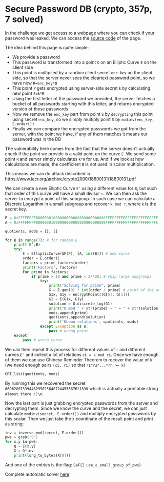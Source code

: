 # Secure Password DB (crypto, 357p, 7 solved)

In the challenge we get access to a webpage where you can check if your password was leaked.
We can access the [source code](index.php) of the page.

The idea behind this page is quite simple:

- We provide a password
- This password is transformed into a point `Q` on an Elliptic Curve `E` on the client side
- This point is multiplied by a random client secret `enc_key` on the client side, so that the server never sees the cleartext password point, so we have now `R=enc_key*Q`
- This point `P` gets encrypted using server-side secret `k` by calculating new point `S=k*R`
- Using the first letter of the password we provided, the server fetches a bucket of all passwords starting with this letter, and returns encrypted version of those passwords
- Now we remove the `enc_key` part from point `S` by `decrypting` this point using secret `enc_key`, so we simply multiply point `S` by `modinv(enc_key, E.order())`
- Finally we can compare the encrypted passwords we got from the server, with the point we have, if any of them matches it means our password was in the DB

The vulnerability here comes from the fact that the server doesn't actually check if the point we provide is a valid point on the curve `E`.
We send some point `R` and server simply calculates `k*R` for us.
And if we look at how calculations are made, the coefficient `B` is not used in scalar multiplication.

This means we can do attack described in https://www.iacr.org/archive/crypto2000/18800131/18800131.pdf

We can create a new Elliptic Curve `E'` using a different value for `B`, but such that order of this curve will have a small divisor `r`.
We can then ask the server to encrypt a point of this subgroup.
In such case we can calculate a Discrete Logarithm in a small subgroup and recover `k mod r`, where `k` is the secret key.

```python
P = 0xFFFFFFFF00000001000000000000000000000000FFFFFFFFFFFFFFFFFFFFFFFF
A = 0xFFFFFFFF00000001000000000000000000000000FFFFFFFFFFFFFFFFFFFFFFFC

quotients, mods = [], []

for B in range(7): # for random B
    print('B',B)
    try:
        E = EllipticCurve(GF(P), [A, int(B)]) # new curve
        order = E.order()
        factors = prime_factors(order)
        print('Factors', factors)
        for prime in factors:
            if prime > 10 and prime < 2**20: # skip large subgroups
                try:
                    print("Solving for prime", prime)
                    G = E.gen(0) * int(order / prime) # point of the subgroup
                    G1x, G1y = encryptPoint((G[0], G[1]))
                    G1 = E(G1x, G1y)
                    solution = G.discrete_log(G1)
                    print("K mod " + str(prime) + " = " + str(solution))
                    mods.append(prime)
                    quotients.append(solution)
                    print('Known relations', quotients, mods)
                except Exception as e:
                    pass # wrong point
    except:
        pass # wrong curve
```

We can then repeat this process for different values of `r` and different curves `E'` and collect a lot of relations `ci = k mod ri`.
Once we have enough of them we can use Chinese Reminder Theorem to recover the value of `k` (we need enough pairs `(ci, ri)` so that `r1*r2*...*rn >= k`)

```python
CRT_list(quotients, mods)
```

By running this we recovered the secret `86962807399445295025648724453367621898` which is actually a printable string `Almost there :)\n`.

Now the last part is just grabbing encrypted passwords from the server and decrypting them.
Since we know the curve and the secret, we can just calculate `modinv(secret, E.order())` and multiply encrypted passwords by this scalar.
Then we just take the `X` coordinate of the result point and print as string:


```python
inv = inverse_mod(secret, E.order())
pws = grab('S')
for x,y in pws:
    Q = E(x,y)
    X = Q*inv
    print(long_to_bytes(X[0]))
```

And one of the entries is the flag: `SaF{I_use_a_small_group_of_pws}`

Complete automatic solver [here](ecc.sage)
